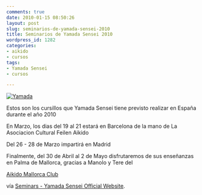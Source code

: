 ```yaml
---
comments: true
date: 2010-01-15 08:50:26
layout: post
slug: seminarios-de-yamada-sensei-2010
title: Seminarios de Yamada Sensei 2010
wordpress_id: 1282
categories:
- aikido
- cursos
tags:
- Yamada Sensei
- cursos

---
```


[![Yamada](http://dl.dropbox.com/u/2747437/img/yamada13a.jpg)](http://dl.dropbox.com/u/2747437/img/yamada13a.jpg)

Estos son los cursillos que Yamada Sensei tiene previsto realizar en España durante el año 2010

En Marzo, los dias del 19 al  21 estará en  Barcelona de la mano de La Asociacion Cultural Feilen Aikido

Del 26 - 28 de Marzo impartirá en  Madrid

Finalmente, del 30 de Abril al 2 de Mayo disfrutaremos de sus enseñanzas en Palma de Mallorca, gracias a Manolo y Tere del

[Aikido Mallorca Club](http://aikidomallorca.com)

vía [Seminars - Yamada Sensei Official Website](http://www.aikido-yamada.eu/yamada_sem.html).
